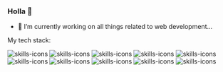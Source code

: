 ### Holla 👋


- 🔭 I’m currently working on all things related to web development...

My tech stack: 

 <img src="https://skillicons.dev/icons?i=html" alt="skills-icons"/> <img src="https://skillicons.dev/icons?i=css" alt="skills-icons"/>
 <img src="https://skillicons.dev/icons?i=js" alt="skills-icons"/> <img src="https://skillicons.dev/icons?i=react" alt="skills-icons"/>
 <img src="https://skillicons.dev/icons?i=nextjs" alt="skills-icons"/> <img src="https://skillicons.dev/icons?i=tailwind" alt="skills-icons"/>
 <img src="https://skillicons.dev/icons?i=sass" alt="skills-icons"/> <img src="https://skillicons.dev/icons?i=figma" alt="skills-icons"/>
 <img src="https://skillicons.dev/icons?i=mongodb" alt="skills-icons"/> <img src="https://skillicons.dev/icons?i=firebase" alt="skills-icons"/>
<!--
**DavidIrvine-TW/davidirvine-tw** is a ✨ _special_ ✨ repository because its `README.md` (this file) appears on your GitHub profile.

Here are some ideas to get you started:


- 🌱 I’m currently learning ...
- 👯 I’m looking to collaborate on ...
- 🤔 I’m looking for help with ...
- 💬 Ask me about ...
- 📫 How to reach me: ...
- 😄 Pronouns: ...
- ⚡ Fun fact: ...
-->
